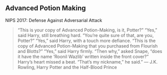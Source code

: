 ## Advanced Potion Making 
NIPS 2017: Defense Against Adversarial Attack
 
> “This is your copy of Advanced Potion-Making, is it, Potter?”
“Yes,” said Harry, still breathing hard.
“You’re quite sure of that, are you, Potter?”
“Yes,” said Harry, with a touch more defiance.
“This is the copy of Advanced Potion-Making that you purchased from Flourish and Blotts?”
“Yes,” said Harry firmly.
“Then why,” asked Snape, “does it have the name ‘Roonil Wazlib’ written inside the front cover?”
Harry’s heart missed a beat. “That’s my nickname,” he said.” ― J.K. Rowling, Harry Potter and the Half-Blood Prince
